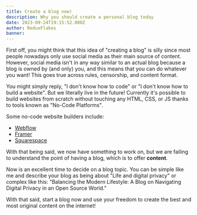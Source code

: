 ```yaml
---
title: Create a blog now!
description: Why you should create a personal blog today
date: 2023-09-24T19:15:52.000Z
author: ReduxFlakes
banner:
---
```


First off, you might think that this idea of "creating a blog" is silly since most people nowadays only use social media as their main source of content. However, social media isn't in any way similar to an actual blog because a blog is owned by (and only) you, and this means that you can do whatever you want! This goes true across rules, censorship, and content format.

You might simply reply, "I don't know how to code" or "I don't know how to build a website". But we literally live in the future! Currently it's possible to build websites from scratch without touching any HTML, CSS, or JS thanks to tools known as "No-Code Platforms".

Some no-code website builders include:

- [Webflow](https://webflow.com/)
- [Framer](https://www.framer.com/)
- [Squarespace](https://squarespace.com/)

With that being said, we now have something to work on, but we are failing to understand the point of having a blog, which is to offer **content**.

Now is an excellent time to decide on a blog topic. You can be simple like me and describe your blog as being about "Life and digital privacy" or complex like this: "Balancing the Modern Lifestyle: A Blog on Navigating Digital Privacy in an Open Source World."

With that said, start a blog now and use your freedom to create the best and most original content on the internet!
